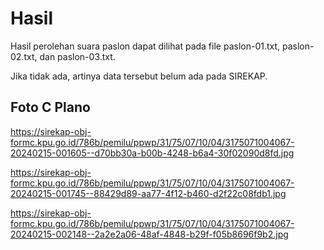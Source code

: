 # Hasil

Hasil perolehan suara paslon dapat dilihat pada file paslon-01.txt, paslon-02.txt, dan paslon-03.txt.

Jika tidak ada, artinya data tersebut belum ada pada SIREKAP.

## Foto C Plano

https://sirekap-obj-formc.kpu.go.id/786b/pemilu/ppwp/31/75/07/10/04/3175071004067-20240215-001605--d70bb30a-b00b-4248-b6a4-30f02090d8fd.jpg

https://sirekap-obj-formc.kpu.go.id/786b/pemilu/ppwp/31/75/07/10/04/3175071004067-20240215-001745--88429d89-aa77-4f12-b460-d2f22c08fdb1.jpg

https://sirekap-obj-formc.kpu.go.id/786b/pemilu/ppwp/31/75/07/10/04/3175071004067-20240215-002148--2a2e2a06-48af-4848-b29f-f05b8696f9b2.jpg
